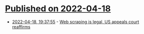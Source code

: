 # [Published on 2022-04-18](index.md)

* [2022-04-18, 19:37:55](https://news.ycombinator.com/item?id=31075396) - [Web scraping is legal, US appeals court reaffirms](https://techcrunch.com/2022/04/18/web-scraping-legal-court/)
